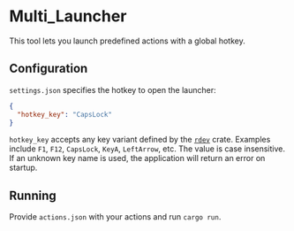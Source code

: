 # Multi_Launcher

This tool lets you launch predefined actions with a global hotkey.

## Configuration

`settings.json` specifies the hotkey to open the launcher:

```json
{
  "hotkey_key": "CapsLock"
}
```

`hotkey_key` accepts any key variant defined by the [`rdev`](https://docs.rs/rdev) crate.
Examples include `F1`, `F12`, `CapsLock`, `KeyA`, `LeftArrow`, etc. The value is case
insensitive. If an unknown key name is used, the application will return an error
on startup.

## Running

Provide `actions.json` with your actions and run `cargo run`.
